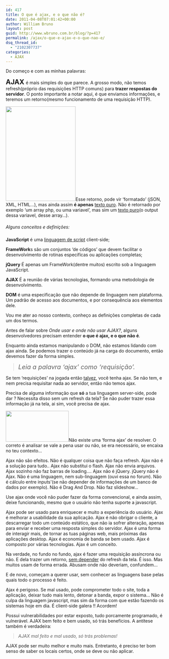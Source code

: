 ```yaml
---
id: 417
title: O que é ajax, e o que não é?
date: 2011-04-08T07:01:42+00:00
author: William Bruno
layout: post
guid: http://www.wbruno.com.br/blog/?p=417
permalink: /ajax/o-que-e-ajax-e-o-que-nao-e/
dsq_thread_id:
  - "2102307737"
categories:
  - AJAX
---
```

Do começo e com as minhas palavras:

<h2 style="display: inline;">
  AJAX
</h2>

<p style="display: inline;">
  é mais simples do que parece. A grosso modo, não temos refresh(próprio das requisições HTTP comuns) para <strong>trazer respostas do servidor</strong>. O ponto importante a notar aqui, é que enviamos informações, e teremos um retorno(mesmo funcionamento de uma requisição HTTP).
</p>

[<img src="http://wbruno.com.br/wp-content/uploads/2011/04/ajax-222x300.jpg" alt="" title="ajax" width="222" height="300" class="alignright size-medium wp-image-702" srcset="http://wbruno.com.br/wp-content/uploads/2011/04/ajax-222x300.jpg 222w, http://wbruno.com.br/wp-content/uploads/2011/04/ajax.jpg 300w" sizes="(max-width: 222px) 100vw, 222px" />](http://wbruno.com.br/wp-content/uploads/2011/04/ajax.jpg)Esse retorno, pode vir &#8216;formatado&#8217; (jSON, XML, HTML&#8230;), mas ainda assim **é apenas** <u>texto puro</u>. Não é retornado por exemplo &#8216;um array php, ou uma variavel&#8217;, mas sim um <u>texto puro</u>(o output dessa variavel, desse array&#8230;).

<h5 style="font-weight: normal;">
  Alguns conceitos e definições:
</h5>

**JavaScript** é uma <u>linguagem de script</u> client-side;
  
**FrameWork**s são um conjuntos &#8216;de códigos&#8217; que devem facilitar o desenvolvimento de rotinas especifícas ou aplicações completas;
  
**jQuery** É apenas um FrameWork(dentre muitos) escrito sob a linguagem JavaScript.
  
**AJAX** É a reunião de várias tecnologias, formando uma metodologia de desenvolvimento.
  
**DOM** é uma especificação que não depende de linguagem nem plataforma. Um padrão de acesso aos documentos, e por consequência aos elementos dele.

<!--more-->


  
Vou me ater ao nosso contexto, conheço as definições completas de cada um dos termos.
  
Antes de falar sobre _Onde usar e onde não usar AJAX?_, alguns desenvolvedores precisam entender **o que é ajax, e o que não é**.

Enquanto ainda estamos manipulando o DOM, não estamos lidando com ajax ainda. Se podemos trazer o conteúdo já na carga do documento, então devemos fazer da forma simples.

> <em style="font-size: 20px;">Leia a palavra &#8216;ajax&#8217; como &#8216;requisição&#8217;.</em>

Se tem &#8216;requisições&#8217; na jogada então <u>talvez</u>, você tenha ajax. Se não tem, e nem precisa requisitar nada ao servidor, então não temos ajax.
  
Precisa de alguma informação que **só** a tua linguagem server-side, pode dar ? Necessita disso sem um refresh da tela? Se não puder trazer essa informação já na tela, ai sim, você precisa de ajax.

[<img src="http://wbruno.com.br/wp-content/uploads/2011/04/ajax-logo2.jpg" alt="" title="ajax-logo" width="200" height="98" class="alignleft size-full wp-image-513" />](http://wbruno.com.br/wp-content/uploads/2011/04/ajax-logo2.jpg)Não existe uma &#8216;forma ajax&#8217; de resolver. O correto é analisar se vale a pena usar ou não, se era necessário, se encaixa no teu contexto&#8230;

Ajax não são efeitos. Não é qualquer coisa que não faça refresh. Ajax não é a solução para tudo.. Ajax não substitui o flash. Ajax não envia arquivos. Ajax sozinho não faz barras de loading&#8230;. Ajax não é jQuery. jQuery não é Ajax. Não é uma linguagem, nem sub-linguagem (ouvi essa no forum). Não é cálculo entre inputs'(se não depender de informações de um banco de dados por exemplo). Não é Drag And Drop. Não faz slideshow&#8230;

Use ajax onde você não puder fazer da forma convencional, e ainda assim, deixe funcionando, mesmo que o usuário não tenha suporte a javascript.

Ajax pode ser usado para enriquecer e muito a experiência do usuário. Ajax é melhorar a usabilidade da sua aplicação. Ajax é não obrigar o cliente, a descarregar todo um conteúdo estático, que não ia sofrer alteração, apenas para enviar e receber uma resposta simples do servidor. Ajax é uma forma de interagir mais, de tornar as tuas páginas web, mais próximas das aplicações desktop. Ajax é economia de banda se bem usado. Ajax é composto por várias tecnologias. Ajax é um conceito.

Na verdade, no fundo no fundo, ajax é fazer uma requisição assíncrona ou não. E dela trazer um retorno, <u>sem depender</u> do refresh da tela. É isso. Mas muitos usam de forma errada. Abusam onde não deveriam, confundem&#8230;

E de novo, começam a querer usar, sem conhecer as linguagens base pelas quais todo o processo é feito.

Ajax é perigoso. Se mal usado, pode comprometer todo o site, toda a aplicação, deixar tudo mais lento, detonar a banda, expor o sistema&#8230; Não é culpa da linguagem javascript, mas sim da forma com que estão fazendo os sistemas hoje em dia. É client-side galera !! Acordem!

Possui vulnerabilidades por estar exposto, tudo porcamente programado, é vulnerável. AJAX bem feito e bem usado, só trás benefícios. A antítese também é verdadeira:

> _AJAX mal feito e mal usado, só trás problemas!_

AJAX pode ser muito melhor e muito mais. Entretanto, é preciso ter bom senso de saber os locais certos, onde se deve ou não aplicar.